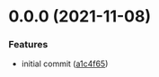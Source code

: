 # 0.0.0 (2021-11-08)

### Features

- initial commit ([a1c4f65](https://github.com/heroqyc/vue3-antd/commit/a1c4f65715fc63f53914968f0654b086b2030f3c))
